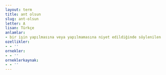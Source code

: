 ```yaml
---
layout: term
title: ant olsun
slug: ant-olsun
letter: A
lisan: Türkçe
anlamlar:
- bir işin yapılmasına veya yapılmamasına niyet edildiğinde söylenilen söz
ozellikler:
- - ''
ornekler:
- - ''
orneklerkaynak:
- - ''
---
```

